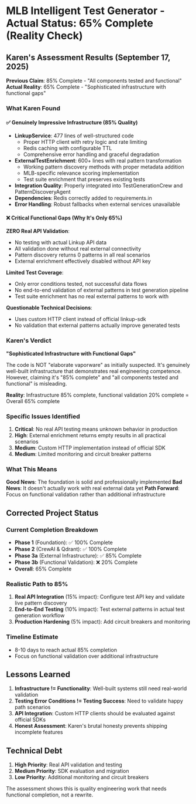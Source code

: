 # MLB Intelligent Test Generator - Actual Status: 65% Complete (Reality Check)

## Karen's Assessment Results (September 17, 2025)

**Previous Claim**: 85% Complete - "All components tested and functional"
**Actual Reality**: 65% Complete - "Sophisticated infrastructure with functional gaps"

### What Karen Found

#### ✅ **Genuinely Impressive Infrastructure (85% Quality)**
- **LinkupService**: 477 lines of well-structured code
  - Proper HTTP client with retry logic and rate limiting
  - Redis caching with configurable TTL
  - Comprehensive error handling and graceful degradation
- **ExternalTestEnrichment**: 600+ lines with real pattern transformation
  - Working pattern discovery methods with proper metadata addition
  - MLB-specific relevance scoring implementation
  - Test suite enrichment that preserves existing tests
- **Integration Quality**: Properly integrated into TestGenerationCrew and PatternDiscoveryAgent
- **Dependencies**: Redis correctly added to requirements.in
- **Error Handling**: Robust fallbacks when external services unavailable

#### ❌ **Critical Functional Gaps (Why It's Only 65%)**

**ZERO Real API Validation**:
- No testing with actual Linkup API data
- All validation done without real external connectivity
- Pattern discovery returns 0 patterns in all real scenarios
- External enrichment effectively disabled without API key

**Limited Test Coverage**:
- Only error conditions tested, not successful data flows
- No end-to-end validation of external patterns in test generation pipeline
- Test suite enrichment has no real external patterns to work with

**Questionable Technical Decisions**:
- Uses custom HTTP client instead of official linkup-sdk
- No validation that external patterns actually improve generated tests

### Karen's Verdict

**"Sophisticated Infrastructure with Functional Gaps"**

The code is NOT "elaborate vaporware" as initially suspected. It's genuinely well-built infrastructure that demonstrates real engineering competence. However, claiming it's "85% complete" and "all components tested and functional" is misleading.

**Reality**: Infrastructure 85% complete, functional validation 20% complete = Overall 65% complete

### Specific Issues Identified

1. **Critical**: No real API testing means unknown behavior in production
2. **High**: External enrichment returns empty results in all practical scenarios
3. **Medium**: Custom HTTP implementation instead of official SDK
4. **Medium**: Limited monitoring and circuit breaker patterns

### What This Means

**Good News**: The foundation is solid and professionally implemented
**Bad News**: It doesn't actually work with real external data yet
**Path Forward**: Focus on functional validation rather than additional infrastructure

## Corrected Project Status

### Current Completion Breakdown
- **Phase 1** (Foundation): ✅ 100% Complete
- **Phase 2** (CrewAI & Qdrant): ✅ 100% Complete  
- **Phase 3a** (External Infrastructure): ✅ 85% Complete
- **Phase 3b** (Functional Validation): ❌ 20% Complete
- **Overall**: 65% Complete

### Realistic Path to 85%
1. **Real API Integration** (15% impact): Configure test API key and validate live pattern discovery
2. **End-to-End Testing** (10% impact): Test external patterns in actual test generation workflow
3. **Production Hardening** (5% impact): Add circuit breakers and monitoring

### Timeline Estimate
- 8-10 days to reach actual 85% completion
- Focus on functional validation over additional infrastructure

## Lessons Learned

1. **Infrastructure != Functionality**: Well-built systems still need real-world validation
2. **Testing Error Conditions != Testing Success**: Need to validate happy path scenarios
3. **API Integration**: Custom HTTP clients should be evaluated against official SDKs
4. **Honest Assessment**: Karen's brutal honesty prevents shipping incomplete features

## Technical Debt

1. **High Priority**: Real API validation and testing
2. **Medium Priority**: SDK evaluation and migration
3. **Low Priority**: Additional monitoring and circuit breakers

The assessment shows this is quality engineering work that needs functional completion, not a rewrite.